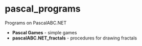 # pascal_programs
Programs on PascalABC.NET

* **Pascal Games** - simple games
* **pascalABC.NET_fractals** - procedures for drawing fractals

